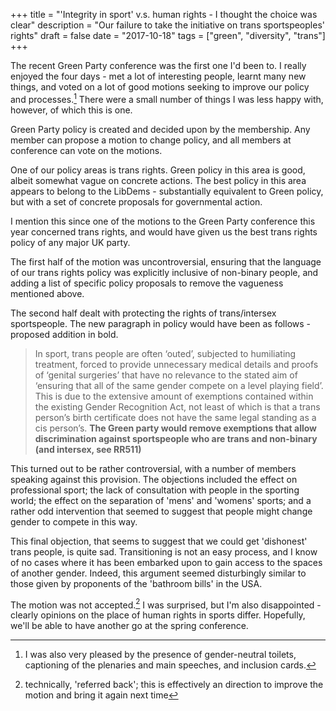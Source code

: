 +++
title = "'Integrity in sport' v.s. human rights - I thought the choice was clear"
description = "Our failure to take the initiative on trans sportspeoples' rights"
draft = false
date = "2017-10-18"
tags = ["green", "diversity", "trans"]
+++

The recent Green Party conference was the first one I'd been to. I really enjoyed the four days - met a lot of interesting people, learnt many new things, and voted on a lot of good motions seeking to improve our policy and processes.[^2] There were a small number of things I was less happy with, however, of which this is one.

[^2]: I was also very pleased by the presence of gender-neutral toilets, captioning of the plenaries and main speeches, and inclusion cards.

Green Party policy is created and decided upon by the membership. Any member can propose a motion to change policy, and all members at conference can vote on the motions.

One of our policy areas is trans rights. Green policy in this area is good, albeit somewhat vague on concrete actions. The best policy in this area appears to belong to the LibDems - substantially equivalent to Green policy, but with a set of concrete proposals for governmental action.

I mention this since one of the motions to the Green Party conference this year concerned trans rights, and would have given us the best trans rights policy of any major UK party.

The first half of the motion was uncontroversial, ensuring that the language of our trans rights policy was explicitly inclusive of non-binary people, and adding a list of specific policy proposals to remove the vagueness mentioned above.

The second half dealt with protecting the rights of trans/intersex sportspeople. The new paragraph in policy would have been as follows - proposed addition in bold.

> In sport, trans people are often ‘outed’, subjected to humiliating treatment, forced to provide unnecessary medical details and proofs of ‘genital surgeries’ that have no relevance to the stated aim of ‘ensuring that all of the same gender compete on a level playing field’. This is due to the extensive amount of exemptions contained within the existing Gender Recognition Act, not least of which is that a trans person’s birth certificate does not have the same legal standing as a cis person’s. **The Green party would remove exemptions that allow discrimination against sportspeople who are trans and non-binary (and intersex, see RR511)**

This turned out to be rather controversial, with a number of members speaking against this provision. The objections included the effect on professional sport; the lack of consultation with people in the sporting world; the effect on the separation of 'mens' and 'womens' sports; and a rather odd intervention that seemed to suggest that people might change gender to compete in this way.

This final objection, that seems to suggest that we could get 'dishonest' trans people, is quite sad. Transitioning is not an easy process, and I know of no cases where it has been embarked upon to gain access to the spaces of another gender. Indeed, this argument seemed disturbingly similar to those given by proponents of the 'bathroom bills' in the USA.

The motion was not accepted.[^1] I was surprised, but I'm also disappointed - clearly opinions on the place of human rights in sports differ. Hopefully, we'll be able to have another go at the spring conference.

[^1]: technically, 'referred back'; this is effectively an direction to improve the motion and bring it again next time
